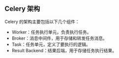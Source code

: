 ## Celery 架构
Celery 的架构主要包括以下几个组件：

- Worker：任务执行单元，负责执行任务。
- Broker：消息中间件，用于存储和转发任务消息。
- Task：任务单元，定义了要执行的逻辑。
- Result Backend：结果后端，用于存储任务执行结果。